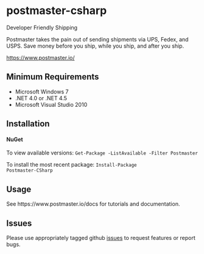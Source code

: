 postmaster-csharp
==================

Developer Friendly Shipping

Postmaster takes the pain out of sending shipments via UPS, Fedex, and USPS. Save money before you ship, while you ship, and after you ship.

https://www.postmaster.io/

<h2>Minimum Requirements</h2>
<ul>
<li>Microsoft Windows 7</li>
<li>.NET 4.0 or .NET 4.5
<li>Microsoft Visual Studio 2010</li>
</ul>

<h2>Installation</h2>
<h4>NuGet</h4>
To view available versions:
<code>Get-Package -ListAvailable -Filter Postmaster</code>

To install the most recent package:
<code>Install-Package Postmaster-CSharp</code>

<h2>Usage</h2>
See https://www.postmaster.io/docs for tutorials and documentation.

<h2>Issues</h2>
Please use appropriately tagged github <a href="https://github.com/postmaster/postmaster-api/issues">issues</a> to request features or report bugs.
